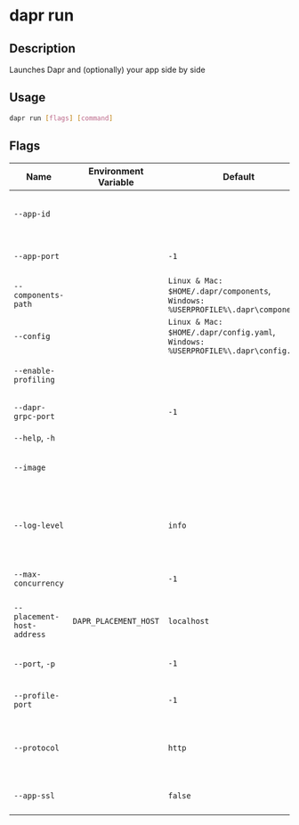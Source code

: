 # dapr run

## Description

Launches Dapr and (optionally) your app side by side

## Usage

```bash
dapr run [flags] [command]
```

## Flags

| Name | Environment Variable | Default | Description
| --- | --- | --- | --- |
| `--app-id` | | | An ID for your application, used for service discovery |
| `--app-port` | | `-1` | The port your application is listening o
| `--components-path` | | `Linux & Mac: $HOME/.dapr/components`, `Windows: %USERPROFILE%\.dapr\components` | Path for components directory |
| `--config` | | `Linux & Mac: $HOME/.dapr/config.yaml`, `Windows: %USERPROFILE%\.dapr\config.yaml` | Dapr configuration file |
| `--enable-profiling` | | | Enable `pprof` profiling via an HTTP endpoint |
| `--dapr-grpc-port` | | `-1` | The gRPC port for Dapr to listen on |
| `--help`, `-h` | | | Help for run |
| `--image` | | | The image to build the code in. Input is: `repository/image` |
| `--log-level` | | `info` | Sets the log verbosity. Valid values are: `debug`, `info`, `warning`, `error`, `fatal`, or `panic` |
| `--max-concurrency` | | `-1` | Controls the concurrency level of the app |
| `--placement-host-address` | `DAPR_PLACEMENT_HOST` | `localhost` | The host on which the placement service resides |
| `--port`, `-p` | | `-1` | The HTTP port for Dapr to listen on |
| `--profile-port` | | `-1` | The port for the profile server to listen on |
| `--protocol` | | `http` | Tells Dapr to use HTTP or gRPC to talk to the app. Valid values are: `http` or `grpc` |
| `--app-ssl` | | `false` | Tells Dapr to invoke the app over https |
